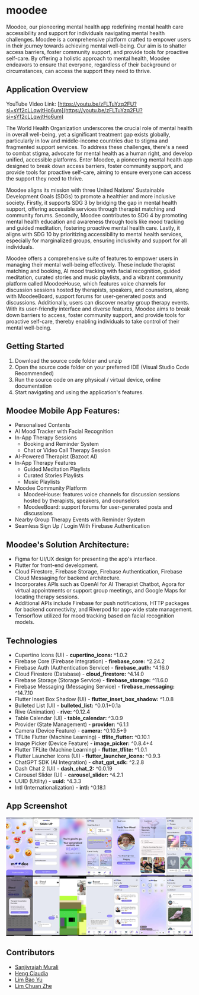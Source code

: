 # moodee

Moodee, our pioneering mental health app redefining mental health care accessibility and support for individuals navigating mental health challenges. Moodee is a comprehensive platform crafted to empower users in their journey towards achieving mental well-being. Our aim is to shatter access barriers, foster community support, and provide tools for proactive self-care. By offering a holistic approach to mental health, Moodee endeavors to ensure that everyone, regardless of their background or circumstances, can access the support they need to thrive.

## Application Overview

YouTube Video Link: [https://youtu.be/zFLTuYzq2FU?si=sYf2cLLqwjtHo6um](https://youtu.be/zFLTuYzq2FU?si=sYf2cLLqwjtHo6um)

The World Health Organization underscores the crucial role of mental health in overall well-being, yet a significant treatment gap exists globally, particularly in low and middle-income countries due to stigma and fragmented support services. To address these challenges, there's a need to combat stigma, advocate for mental health as a human right, and develop unified, accessible platforms. Enter Moodee, a pioneering mental health app designed to break down access barriers, foster community support, and provide tools for proactive self-care, aiming to ensure everyone can access the support they need to thrive.

Moodee aligns its mission with three United Nations' Sustainable Development Goals (SDGs) to promote a healthier and more inclusive society. Firstly, it supports SDG 3 by bridging the gap in mental health support, offering accessible services through therapist matching and community forums. Secondly, Moodee contributes to SDG 4 by promoting mental health education and awareness through tools like mood tracking and guided meditation, fostering proactive mental health care. Lastly, it aligns with SDG 10 by prioritizing accessibility to mental health services, especially for marginalized groups, ensuring inclusivity and support for all individuals.

Moodee offers a comprehensive suite of features to empower users in managing their mental well-being effectively. These include therapist matching and booking, AI mood tracking with facial recognition, guided meditation, curated stories and music playlists, and a vibrant community platform called MoodeeHouse, which features voice channels for discussion sessions hosted by therapists, speakers, and counselors, along with MoodeeBoard, support forums for user-generated posts and discussions. Additionally, users can discover nearby group therapy events. With its user-friendly interface and diverse features, Moodee aims to break down barriers to access, foster community support, and provide tools for proactive self-care, thereby enabling individuals to take control of their mental well-being.

## Getting Started
1. Download the source code folder and unzip
2. Open the source code folder on your preferred IDE (Visual Studio Code Recommended)
3. Run the source code on any physical / virtual device, online documentation
4. Start navigating and using the application's features.

## Moodee Mobile App Features:
- Personalised Contents 
- AI Mood Tracker with Facial Recognition
- In-App Therapy Sessions
  - Booking and Reminder System
  - Chat or Video Call Therapy Session
- AI-Powered Therapist (Bazoot AI)
- In-App Therapy Features
  - Guided Meditation Playlists
  - Curated Stories Playlists
  - Music Playlists
- Moodee Community Platform
  - MoodeeHouse: features voice channels for discussion sessions hosted by therapists, speakers, and counselors
  - MoodeeBoard: support forums for user-generated posts and discussions
- Nearby Group Therapy Events with Reminder System
- Seamless Sign Up / Login With Firebase Authentication

## Moodee's Solution Architecture:
  - Figma for UI/UX design for presenting the app's interface.
  - Flutter for front-end development.
  - Cloud Firestore, Firebase Storage, Firebase Authentication, Firebase Cloud Messaging for backend architecture. 
  - Incorporates APIs such as OpenAI for AI Therapist Chatbot, Agora for virtual appointments or support group meetings, and Google Maps for locating therapy sessions.
  - Additional APIs include Firebase for push notifications, HTTP packages for backend connectivity, and Riverpod for app-wide state management.
  - Tensorflow utilized for mood tracking based on facial recognition models.
    
## Technologies
- Cupertino Icons (UI) -  **cupertino_icons:**  ^1.0.2
- Firebase Core (Firebase Integration) - **firebase_core:** ^2.24.2
- Firebase Auth (Authentication Service) - **firebase_auth:** ^4.16.0
- Cloud Firestore (Database) - **cloud_firestore:** ^4.14.0
- Firebase Storage (Storage Service) - **firebase_storage:** ^11.6.0
- Firebase Messaging (Messaging Service) - **firebase_messaging:** ^14.7.10
- Flutter Inset Box Shadow (UI) - **flutter_inset_box_shadow:** ^1.0.8
- Bulleted List (UI) - **bulleted_list:** ^0.0.1+0.1a
- Rive (Animation) - **rive:** ^0.12.4
- Table Calendar (UI) - **table_calendar:** ^3.0.9
- Provider (State Management) - **provider:** ^6.1.1
- Camera (Device Feature) - **camera:** ^0.10.5+9
- TFLite Flutter (Machine Learning) - **tflite_flutter:** ^0.10.1
- Image Picker (Device Feature) - **image_picker:** ^0.8.4+4
- Flutter TFLite (Machine Learning) - **flutter_tflite:** ^1.0.1
- Flutter Launcher Icons (UI) - **flutter_launcher_icons:** ^0.9.3
- ChatGPT SDK (AI Integration) - **chat_gpt_sdk:** ^2.2.8
- Dash Chat 2 (UI) - **dash_chat_2:** ^0.0.19
- Carousel Slider (UI) - **carousel_slider:** ^4.2.1
- UUID (Utility) - **uuid:** ^4.3.3
- Intl (Internationalization) - **intl:** ^0.18.1

## App Screenshot
![Screenshot 1](lib/apps/AppCollage.png)

## Contributors
- [Sanjivrajah Murali](https://github.com/sanchick02)
- [Heng Claudia](https://github.com/claudiaheng13)
- [Lim Bao Yu](https://github.com/bailey1111)
- [Lim Chuan Zhe](https://github.com/ehznauhcmil)

